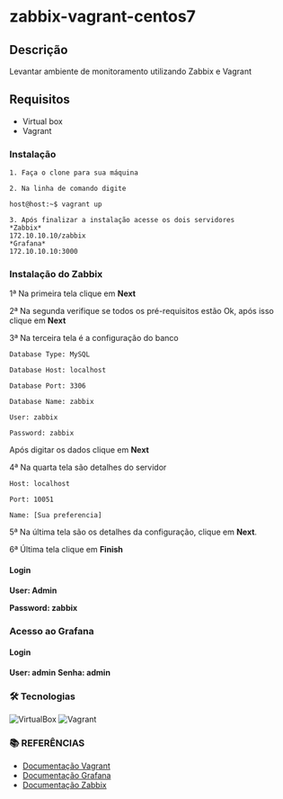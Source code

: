 # zabbix-vagrant-centos7
## Descrição

Levantar ambiente de monitoramento utilizando Zabbix e Vagrant

## Requisitos

* Virtual box
* Vagrant

### Instalação

	1. Faça o clone para sua máquina

	2. Na linha de comando digite

```console
host@host:~$ vagrant up 
```

	3. Após finalizar a instalação acesse os dois servidores
	*Zabbix*
	172.10.10.10/zabbix
	*Grafana*
	172.10.10.10:3000

### Instalação do Zabbix

1ª Na primeira tela clique em **Next**

2ª Na segunda verifique se todos os pré-requisitos estão Ok, após isso clique em **Next**

3ª Na terceira tela é a configuração do banco
	
	Database Type: MySQL
	
	Database Host: localhost
	
	Database Port: 3306
	
	Database Name: zabbix
	
	User: zabbix
	
	Password: zabbix
	
Após digitar os dados clique em **Next**

4ª Na quarta tela são detalhes do servidor
	
	Host: localhost
	
	Port: 10051
	
	Name: [Sua preferencia]
	
5ª Na última tela são os detalhes da configuração, clique em **Next**.

6ª Última tela clique em **Finish**

#### Login

**User: Admin**

**Password: zabbix**

### Acesso ao Grafana

#### Login
**User: admin**
**Senha: admin**

### 🛠 Tecnologias

![VirtualBox](https://img.shields.io/badge/-VirtualBox-181717?style=for-the-badge&logo=virtualbox)
![Vagrant](https://img.shields.io/badge/-Vagrant-181717?style=for-the-badge&logo=vagrant)

### **:books: REFERÊNCIAS**

- [Documentação Vagrant](https://www.vagrantup.com/docs)
- [Documentação Grafana](https://grafana.com/docs/grafana/latest/installation/rpm/)
- [Documentação Zabbix](https://www.zabbix.com/documentation/4.0/manual/installation/install_from_packages/rhel_centos)

